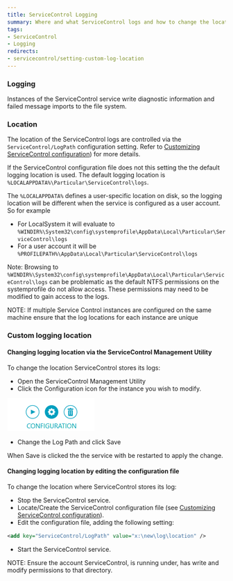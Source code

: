 ```yaml
---
title: ServiceControl Logging 
summary: Where and what ServiceControl logs and how to change the location
tags:
- ServiceControl
- Logging
redirects:
- servicecontrol/setting-custom-log-location
---
```


### Logging

Instances of the ServiceControl service write diagnostic information and failed message imports to the file system.


### Location 

The location of the ServiceControl logs are controlled via the `ServiceControl/LogPath` configuration setting. Refer to [Customizing ServiceControl configuration](creating-config-file.md)) for more details.

If the ServiceControl configuration file does not this setting the the default logging location is used. 
The default logging location is `%LOCALAPPDATA%\Particular\ServiceControl\logs`. 

The `%LOCALAPPDATA%` defines a user-specific location on disk, so the logging location will be different when the service is configured as a user account. So for example

 * For LocalSystem it will evaluate to `%WINDIR%\System32\config\systemprofile\AppData\Local\Particular\ServiceControl\logs`
 * For a user account it will be `%PROFILEPATH%\AppData\Local\Particular\ServiceControl\logs`

Note: Browsing to  `%WINDIR%\System32\config\systemprofile\AppData\Local\Particular\ServiceControl\logs` can be problematic
as the default NTFS permissions on the systemprofile do not allow access.  These permissions may need to be modified to gain access to the logs. 


NOTE: If multiple Service Control instances are configured on the same machine ensure that the log locations for each instance are unique

### Custom logging location

#### Changing logging location via the ServiceControl Management Utility

To change the location ServiceControl stores its logs:

 * Open the ServiceControl Management Utility 
 * Click the Configuration icon  for the instance you wish to modify.
 
![](managementutil-configuration.png)

 * Change the Log Path and click Save
 
When Save is clicked the the service with be restarted to apply the change. 

#### Changing logging location by editing the configuration file

To change the location where ServiceControl stores its log:

 * Stop the ServiceControl service.
 * Locate/Create the ServiceControl configuration file (see [Customizing ServiceControl configuration](creating-config-file.md)).
 * Edit the configuration file, adding the following setting:

```xml
<add key="ServiceControl/LogPath" value="x:\new\log\location" />
```
 * Start the ServiceControl service.

NOTE: Ensure the account ServiceControl, is running under, has write and modify permissions to that directory.


